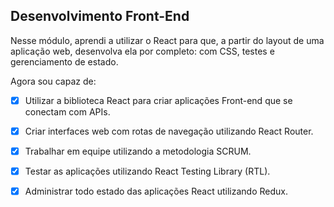 ## Desenvolvimento Front-End

Nesse módulo, aprendi a utilizar o React para que, a partir do layout de uma aplicação web, desenvolva ela por completo: com CSS, testes e gerenciamento de estado.

Agora sou capaz de:
- [x] Utilizar a biblioteca React para criar aplicações Front-end que se conectam com APIs.
- [x] Criar interfaces web com rotas de navegação utilizando React Router.
- [x] Trabalhar em equipe utilizando a metodologia SCRUM.
- [x] Testar as aplicações utilizando React Testing Library (RTL).
- [x] Administrar todo estado das aplicações React utilizando Redux.

